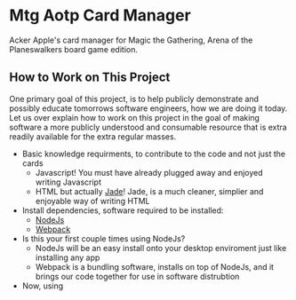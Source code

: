 # Mtg Aotp Card Manager
Acker Apple's card manager for Magic the Gathering, Arena of the Planeswalkers board game edition.

## How to Work on This Project
One primary goal of this project, is to help publicly demonstrate and possibly educate tomorrows software engineers, how we are doing it today. Let us over explain how to work on this project in the goal of making software a more publicly understood and consumable resource that is extra readily available for the extra regular masses.

- Basic knowledge requirments, to contribute to the code and not just the cards
  - Javascript! You must have already plugged away and enjoyed writing Javascript
  - HTML but actually [Jade](http://jade-lang.com/)! Jade, is a much cleaner, simplier and enjoyable way of writing HTML
- Install dependencies, software required to be installed:
  - [NodeJs](https://nodejs.org/)
  - [Webpack](https://www.npmjs.com/package/webpack)
- Is this your first couple times using NodeJs?
  - NodeJs will be an easy install onto your desktop enviroment just like installing any app
  - Webpack is a bundling software, installs on top of NodeJs, and it brings our code together for use in software distrubtion
- Now, using
```
```